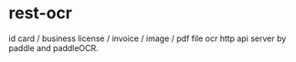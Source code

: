 # rest-ocr
id card / business license / invoice / image / pdf file ocr http api server by paddle and paddleOCR.
